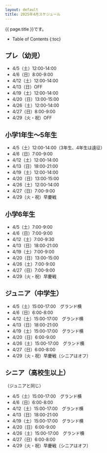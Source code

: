 ```yaml
---
layout: default
title: 2025年4月スケジュール
---
```


{{ page.title }}です。


* Table of Contents
{:toc}


プレ（幼児）
------------------

* 4/5（土）12:00-14:00
* 4/6（日）8:00-9:00
* 4/12（土）12:00-14:00
* 4/13（日）OFF
* 4/19（土）12:00-14:00
* 4/20（日）13:00-15:00
* 4/26（土）12:00-14:00
* 4/27（日）8:00-9:00
* 4/29（火・祝）OFF

小学1年生〜5年生
-----------------

* 4/5（土）12:00-14:00（3年生、4年生は遠征）
* 4/6（日）7:00-9:00 
* 4/12（土）12:00-14:00 
* 4/13（日）18:00-21:00 
* 4/19（土）12:00-14:00 
* 4/20（日）13:00-15:00 
* 4/26（土）12:00-14:00 
* 4/27（日）7:00-9:00 
* 4/29（火・祝）早慶戦

小学6年生
-----------------

* 4/5（土）7:00-9:00
* 4/6（日）7:00-9:00
* 4/12（土）7:00-9:30
* 4/13（日）18:00-21:00
* 4/19（土）7:00-9:00
* 4/20（日）13:00-15:00
* 4/26（土）7:00-9:00
* 4/27（日）7:00-9:00
* 4/29（火・祝）早慶戦

ジュニア（中学生）
-----------------------------------------

* 4/5（土）15:00-17:00　グランド横 
* 4/6（日）6:00-8:00 
* 4/12（土）15:00-17:00　グランド横 
* 4/13（日）18:00-21:00 
* 4/19（土）15:00-17:00　グランド横 
* 4/20（日）6:00-9:00 
* 4/26（土）15:00-17:00　グランド横 
* 4/27（日）6:00-8:00 
* 4/29（火・祝）早慶戦（シニアはオフ）

シニア（高校生以上）
-----------------------------------------

（ジュニアと同じ）

* 4/5（土）15:00-17:00　グランド横 
* 4/6（日）6:00-8:00 
* 4/12（土）15:00-17:00　グランド横 
* 4/13（日）18:00-21:00 
* 4/19（土）15:00-17:00　グランド横 
* 4/20（日）6:00-9:00 
* 4/26（土）15:00-17:00　グランド横 
* 4/27（日）6:00-8:00 
* 4/29（火・祝）早慶戦（シニアはオフ）
